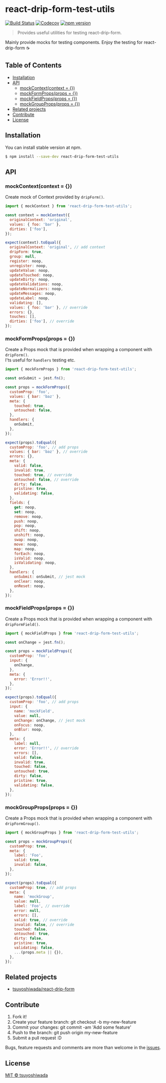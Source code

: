 # react-drip-form-test-utils

[![Build Status](http://img.shields.io/travis/tsuyoshiwada/react-drip-form-test-utils.svg?style=flat-square)](https://travis-ci.org/tsuyoshiwada/react-drip-form-test-utils)
[![Codecov](https://img.shields.io/codecov/c/github/tsuyoshiwada/react-drip-form-test-utils.svg?style=flat-square)](https://codecov.io/gh/tsuyoshiwada/react-drip-form-test-utils)
[![npm version](https://img.shields.io/npm/v/react-drip-form-test-utils.svg?style=flat-square)](http://badge.fury.io/js/react-drip-form-test-utils)

> Provides useful utilities for testing react-drip-form.

Mainly provide mocks for testing components. Enjoy the testing for react-drip-form :coffee:


## Table of Contents

* [Installation](#installation)
* [API](#api)
  * [mockContext(context = {})](#mockcontextcontext--)
  * [mockFormProps(props = {})](#mockformpropsprops--)
  * [mockFieldProps(props = {})](#mockfieldpropsprops--)
  * [mockGroupProps(props = {})](#mockgrouppropsprops--)
* [Related projects](#related-projects)
* [Contribute](#contribute)
* [License](#license)




## Installation

You can install stable version at npm.

```bash
$ npm install --save-dev react-drip-form-test-utils
```




## API


### mockContext(context = {})

Create mock of Context provided by `dripForm()`.

```javascript
import { mockContext } from 'react-drip-form-test-utils';

const context = mockContext({
  originalContext: 'original',
  values: { foo: 'bar' },
  dirties: ['foo'],
});

expect(context).toEqual({
  originalContext: 'original', // add context
  dripForm: true,
  group: null,
  register: noop,
  unregister: noop,
  updateValue: noop,
  updateTouched: noop,
  updateDirty: noop,
  updateValidations: noop,
  updateNormalizers: noop,
  updateMessages: noop,
  updateLabel: noop,
  validating: [],
  values: { foo: 'bar' }, // override
  errors: {},
  touches: [],
  dirties: ['foo'], // override
});
```


### mockFormProps(props = {})

Create a Props mock that is provided when wrapping a component with `dripForm()`.  
I'ts useful for `handlers` testing etc.

```javascript
import { mockFormProps } from 'react-drip-form-test-utils';

const onSubmit = jest.fn();

const props = mockFormProps({
  customProp: 'foo',
  values: { bar: 'baz' },
  meta: {
    touched: true,
    untouched: false,
  },
  handlers: {
    onSubmit,
  },
});

expect(props).toEqual({
  customProp: 'foo', // add props
  values: { bar: 'baz' }, // override
  errors: {},
  meta: {
    valid: false,
    invalid: true,
    touched: true, // override
    untouched: false, // override
    dirty: false,
    pristine: true,
    validating: false,
  },
  fields: {
    get: noop,
    set: noop,
    remove: noop,
    push: noop,
    pop: noop,
    shift: noop,
    unshift: noop,
    swap: noop,
    move: noop,
    map: noop,
    forEach: noop,
    isValid: noop,
    isValidating: noop,
  },
  handlers: {
    onSubmit: onSubmit, // jest mock
    onClear: noop,
    onReset: noop,
  },
});
```


### mockFieldProps(props = {})

Create a Props mock that is provided when wrapping a component with `dripFormField()`.

```javascript
import { mockFieldProps } from 'react-drip-form-test-utils';

const onChange = jest.fn();

const props = mockFieldProps({
  customProp: 'foo',
  input: {
    onChange,
  },
  meta: {
    error: 'Error!!',
  },
});

expect(props).toEqual({
  customProp: 'foo', // add props
  input: {
    name: 'mockField',
    value: null,
    onChange: onChange, // jest mock
    onFocus: noop,
    onBlur: noop,
  },
  meta: {
    label: null,
    error: 'Error!!', // override
    errors: [],
    valid: false,
    invalid: true,
    touched: false,
    untouched: true,
    dirty: false,
    pristine: true,
    validating: false,
  },
});
```


### mockGroupProps(props = {})

Create a Props mock that is provided when wrapping a component with `dripFormGroup()`.

```javascript
import { mockGroupProps } from 'react-drip-form-test-utils';

const props = mockGroupProps({
  customProp: true,
  meta: {
    label: 'Foo',
    valid: true,
    invalid: false,
  },
});

expect(props).toEqual({
  customProp: true, // add props
  meta: {
    name: 'mockGroup',
    value: null,
    label: 'Foo', // override
    error: null,
    errors: [],
    valid: true, // override
    invalid: false, // override
    touched: false,
    untouched: true,
    dirty: false,
    pristine: true,
    validating: false,
    ...(props.meta || {}),
  },
});
```


## Related projects

* [tsuyoshiwada/react-drip-form](https://github.com/tsuyoshiwada/react-drip-form)




## Contribute

1. Fork it!
1. Create your feature branch: git checkout -b my-new-feature
1. Commit your changes: git commit -am 'Add some feature'
1. Push to the branch: git push origin my-new-feature
1. Submit a pull request :D

Bugs, feature requests and comments are more than welcome in the [issues](https://github.com/tsuyoshiwada/react-drip-form-test-utils/issues).




## License

[MIT © tsuyoshiwada](./LICENSE)

